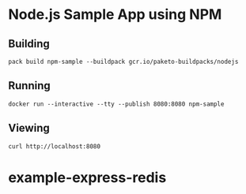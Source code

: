 # Node.js Sample App using NPM

## Building

`pack build npm-sample --buildpack gcr.io/paketo-buildpacks/nodejs`

## Running

`docker run --interactive --tty --publish 8080:8080 npm-sample`

## Viewing

`curl http://localhost:8080`
# example-express-redis
